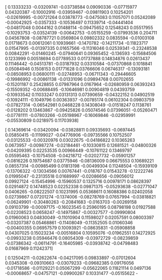 [ 0.13333233 -0.03209741 -0.03738584  0.09090336 -0.07715977  0.04320387
 -0.10002916 -0.03959467 -0.09811903  0.10254201 -0.02619995 -0.00721264
  0.03878773 -0.0475083   0.11057071  0.05242089 -0.00042925 -0.0357333
 -0.10536497  0.11339714 -0.04441404 -0.04817048  0.0044162   0.01488114
 -0.09475652  0.12548243  0.05517955 -0.10293753 -0.03524139 -0.00642753
 -0.05155259 -0.07993536  0.204711    0.04567808 -0.08787721  0.0569804
  0.09802332  0.0835594  -0.01003108  0.01718673  0.00612061  0.10939661
 -0.1470782  -0.14211734 -0.11823717  0.01547995 -0.01397335  0.01657566
 -0.11316046  0.02539341 -0.23248538  0.00842291 -0.01460245 -0.07940641
  0.09365452 -0.136593   -0.15684506  0.1233999   0.00518694  0.07789533
  0.01737888  0.14834876  0.02613437  0.11146442 -0.04513781 -0.03187932
  0.03310584 -0.07370868  0.1018841   0.05084946  0.1508153   0.01771628
  0.03766606  0.06746317 -0.13093181 -0.08508953  0.06800111 -0.02748953
 -0.06711343 -0.29446605 -0.19986992 -0.00861138 -0.01331096  0.09894768
  0.00702655 -0.15201187  0.25428855  0.07987964  0.0167964  -0.02680959
  0.06393243 -0.15509352 -0.00688495 -0.10646981  0.00904819  0.04393759
 -0.10933542  0.11033247  0.03131313  0.07390659 -0.04322152  0.04902519
 -0.10924111 -0.1049796   0.00363937 -0.00785174  0.06102304  0.09803759
 -0.07827314 -0.06542981  0.0468228   0.14308049 -0.01518247  0.1138761
 -0.0128202   0.13463867 -0.09425826  0.05074546  0.07396051 -0.05260471
 -0.07781111 -0.07803266 -0.05198967 -0.16069846 -0.02959991 -0.05530809
  0.0218975   0.11703938]
  
  [ 0.14369614 -0.03420094 -0.03828811  0.09335693 -0.0697445   0.05850415
 -0.11199027 -0.04776906 -0.09735566  0.10752507 -0.03125533 -0.00320976
  0.03022675 -0.04186822  0.10365263  0.0673957  -0.00987274 -0.02184461
 -0.10330815  0.12681521 -0.04800326 -0.04209395  0.02253535  0.00966449
 -0.10761122  0.13469797  0.05595463 -0.10754508 -0.04218712 -0.02027732
 -0.05901257 -0.0816226   0.19754687  0.03775946 -0.08136009  0.06675553
  0.10689221  0.08557314 -0.00985499  0.01813198 -0.00499304  0.11248504
 -0.15939109 -0.13706322 -0.13034566  0.00767441 -0.018767    0.01543278
 -0.12222746  0.01995047 -0.23135518  0.01689997 -0.02086656 -0.09056012
  0.09927124 -0.15454996 -0.15960537  0.1325716   0.00978171  0.08628397
  0.02914872  0.14748523  0.02252338  0.09871375 -0.05293638 -0.02771047
  0.0406265  -0.08222507  0.10231995  0.05368611  0.16088386  0.02402058
  0.02739867  0.07201274 -0.1374006  -0.08278769  0.07657994 -0.03818821
 -0.06249901 -0.30480263 -0.20841683 -0.0163703  -0.00269158  0.09103799
 -0.00097175 -0.16023545  0.25960195  0.08798198  0.01927588 -0.02208523
  0.0658247  -0.14975867 -0.00327577 -0.09990804  0.01960063  0.04830049
 -0.11010904  0.11598027  0.02057591  0.08003397 -0.03207387  0.05468861
 -0.11408049 -0.11352505  0.01060346 -0.00400355  0.06957579  0.10093921
 -0.08635831 -0.05908858  0.04307025  0.15023234 -0.00516804  0.10595076
 -0.01962551  0.14272925 -0.09933238  0.05946476  0.08054309 -0.03972729
 -0.08239859 -0.07386342 -0.06114791 -0.16405985 -0.03938742 -0.04798483
  0.01687969  0.11242371]
  
  [ 0.12504211 -0.02622674 -0.04217095  0.09833897 -0.07012604  0.0345308
 -0.09310663 -0.03079233 -0.09682385  0.09176056 -0.01718586 -0.01129221
  0.05067299 -0.05622065  0.11821114  0.0497136  -0.00068657 -0.04757121
 -0.09900267  0.10331477 -0.05155622 -